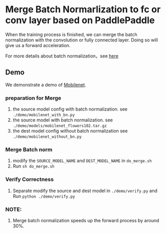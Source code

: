 # Merge Batch Normarlization to fc or conv layer based on PaddlePaddle


When the training process is finished, we can merge the batch normalization with the convolution or fully connected layer. Doing so will give us a forward acceleration.


For more details about batch normalization，see [here](https://arxiv.org/abs/1502.03167)

## Demo

We demonstrate a demo of [Mobilenet](https://arxiv.org/abs/1704.04861).

### preparation for Merge

1. the source model config with batch normalization. see `./demo/mobilenet_with_bn.py`
2. the source model with batch normalization. see `./demo/models/mobilenet_flowers102.tar.gz`
3. the dest model config without batch normalization see `./demo/mobilenet_without_bn.py`

### Merge Batch norm
1. modify the `SOURCE_MODEL_NAME` and `DEST_MODEL_NAME` in `do_merge.sh`
2. Run `sh do_merge.sh`

### Verify Correctness
1. Separate modify the source and dest model in `./demo/verify.py` and Run `python ./demo/verify.py`


### NOTE:
1. Merge batch normalization speeds up the forward process by around 30%.
